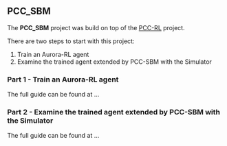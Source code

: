 ## PCC_SBM

The **PCC_SBM** project was build on top of the [PCC-RL](https://github.com/PCCproject/PCC-RL/) project.

<!-- TODO: Add description of the project -->

There are two steps to start with this project:

1. Train an Aurora-RL agent
2. Examine the trained agent extended by PCC-SBM with the Simulator

### Part 1 - Train an Aurora-RL agent

The full guide can be found at ...

### Part 2 - Examine the trained agent extended by PCC-SBM with the Simulator

The full guide can be found at ...

